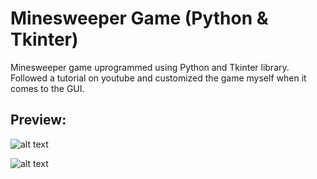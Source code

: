 # Minesweeper Game (Python & Tkinter)
Minesweeper game uprogrammed using Python and Tkinter library. Followed a tutorial on youtube and customized the game myself when it comes to the GUI.

<h2>Preview:</h2>

![alt text](https://github.com/secretoelit/minesweeper_tkinter/blob/main/preview1.png?raw=true)

![alt text](https://github.com/secretoelit/minesweeper_tkinter/blob/main/preview2.png?raw=true)

